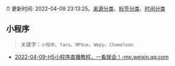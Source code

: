 :alarm_clock: 更新时间: 2022-04-09 23:13:25。[来源分类](../README.md)、[标签分类](../TAGS.md)、[时间分类](../TIMELINE.md)

## 小程序


> 关键字：`小程序`、`Taro`、`MPVue`、`Wepy`、`Chameleon`



- [2022-04-09-H5小程序直播教程，一看就会！-mp.weixin.qq.com](https://blogread.cn/news/go.php?idItem=15009&url=http%3A%2F%2Fmp.weixin.qq.com%2Fs%3F__biz%3DMzUyMzM2ODUwMA%3D%3D%26amp%3Bmid%3D2247493770%26amp%3Bidx%3D1%26amp%3Bsn%3D99961a9d794b403ca1d23e2818773bd4%26amp%3Bchksm%3Dfa3f09d1cd4880c7959f39950198bb945ea34593761e3ea104e4318e4e0c57d509c1b813358b%26amp%3Bscene%3D27%23wechat_redirect%26comefrom%3Dhttps%253A%252F%252Fblogread.cn%252Fnews%252F) 